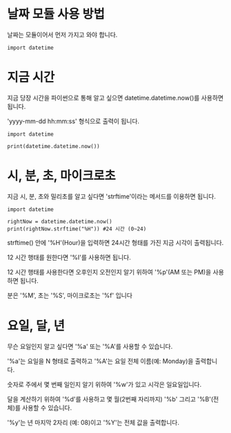 # 날짜 모듈 사용 방법
날짜는 모듈이어서 먼저 가지고 와야 합니다.

```
import datetime
```

# 지금 시간
지금 당장 시간을 파이썬으로 통해 알고 싶으면 datetime.datetime.now()를 사용하면 됩니다.

'yyyy-mm-dd hh:mm:ss' 형식으로 출력이 됩니다.

```
import datetime

print(datetime.datetime.now())
```

# 시, 분, 초, 마이크로초
지금 시, 분, 초와 밀리초를 알고 싶다면 'strftime'이라는 메서드를 이용하면 됩니다.

```
import datetime

rightNow = datetime.datetime.now()
print(rightNow.strftime("%H")) #24 시간 (0~24)
```

strftime() 안에 '%H'(Hour)을 입력하면 24시간 형태를 가진 지금 시각이 출력됩니다.

12 시간 행태를 원한다면 '%I'를 사용하면 됩니다.

12 시간 행태를 사용한다면 오후인지 오전인지 알기 위하여 '%p'(AM 또는 PM)을 사용하면 됩니다.

분은 '%M', 초는 '%S', 마이크로초는 '%f' 입니다

# 요일, 달, 년
무슨 요일인지 알고 싶다면 '%a' 또는 '%A'를 사용할 수 있습니다.

'%a'는 요일을 N 형태로 출력하고 '%A'는 요일 전체 이름(예: Monday)을 출력합니다.

숫자로 주에서 몇 번째 일인지 알기 위하여 '%w'가 있고 시각은 일요일입니다.

달을 계산하기 위하여 '%d'를 사용하고 몇 월(2번째 자리까지) '%b' 그리고 '%B'(전체)를 사용할 수 있습니다.

'%y'는 년 마지막 2자리 (예: 08)이고 '%Y'는 전체 값을 출력합니다.
